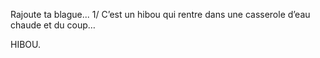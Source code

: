 Rajoute ta blague...
1/ C’est un hibou qui rentre dans une casserole d’eau chaude et du coup…

HIBOU.
